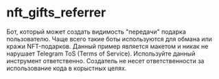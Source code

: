 # nft_gifts_referrer
Бот, который может создать видимость "передачи" подарка пользователю. Чаще всего такие боты используются для обмана или кражи NFT-подарков. Данный пример является макетом и никак не нарушает Telegram ToS (Terms of Service). Используйте данный инструмент ответственно. Создатель не несет ответственности за использование кода в корыстных целях.
